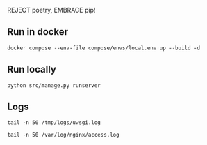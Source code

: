 REJECT poetry, EMBRACE pip!

## Run in docker
```shell
docker compose --env-file compose/envs/local.env up --build -d
```

## Run locally
```shell
python src/manage.py runserver
```


## Logs
```shell
tail -n 50 /tmp/logs/uwsgi.log
```

```shell
tail -n 50 /var/log/nginx/access.log
```
